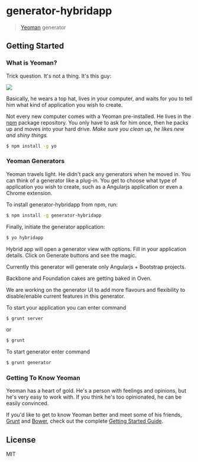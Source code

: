 # generator-hybridapp 

> [Yeoman](http://yeoman.io) generator


## Getting Started

### What is Yeoman?

Trick question. It's not a thing. It's this guy:

![](http://i.imgur.com/JHaAlBJ.png)

Basically, he wears a top hat, lives in your computer, and waits for you to tell him what kind of application you wish to create.

Not every new computer comes with a Yeoman pre-installed. He lives in the [npm](https://npmjs.org) package repository. You only have to ask for him once, then he packs up and moves into your hard drive. *Make sure you clean up, he likes new and shiny things.*

```bash
$ npm install -g yo
```

### Yeoman Generators

Yeoman travels light. He didn't pack any generators when he moved in. You can think of a generator like a plug-in. You get to choose what type of application you wish to create, such as a Angularjs application or even a Chrome extension.

To install generator-hybridapp from npm, run:

```bash
$ npm install -g generator-hybridapp
```

Finally, initiate the generator application:

```bash
$ yo hybridapp
```
Hybrid app will open a generator view with options. Fill in your application details.
Click on Generate buttons and see the magic.

Currently this generator will generate only Angularjs + Bootstrap projects.

Backbone and Foundation cakes are getting baked in Oven.

We are working on the generator UI to add more flavours and flexibility to disable/enable current features in this generator.

To start your application you can enter command
```bash
$ grunt server
```
or 
```bash
$ grunt 
```
To start generator enter command
```bash
$ grunt generator
```
### Getting To Know Yeoman

Yeoman has a heart of gold. He's a person with feelings and opinions, but he's very easy to work with. If you think he's too opinionated, he can be easily convinced.

If you'd like to get to know Yeoman better and meet some of his friends, [Grunt](http://gruntjs.com) and [Bower](http://bower.io), check out the complete [Getting Started Guide](https://github.com/yeoman/yeoman/wiki/Getting-Started).


## License

MIT
